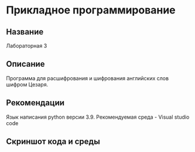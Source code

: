 # Прикладное программирование
## Название
Лабораторная 3
## Описание
Программа для расшифрования и шифрования английских слов шифром Цезаря.
## Рекомендации
Язык написания python версии 3.9. Рекомендуемая среда - Visual studio code
## Скриншот кода и среды
